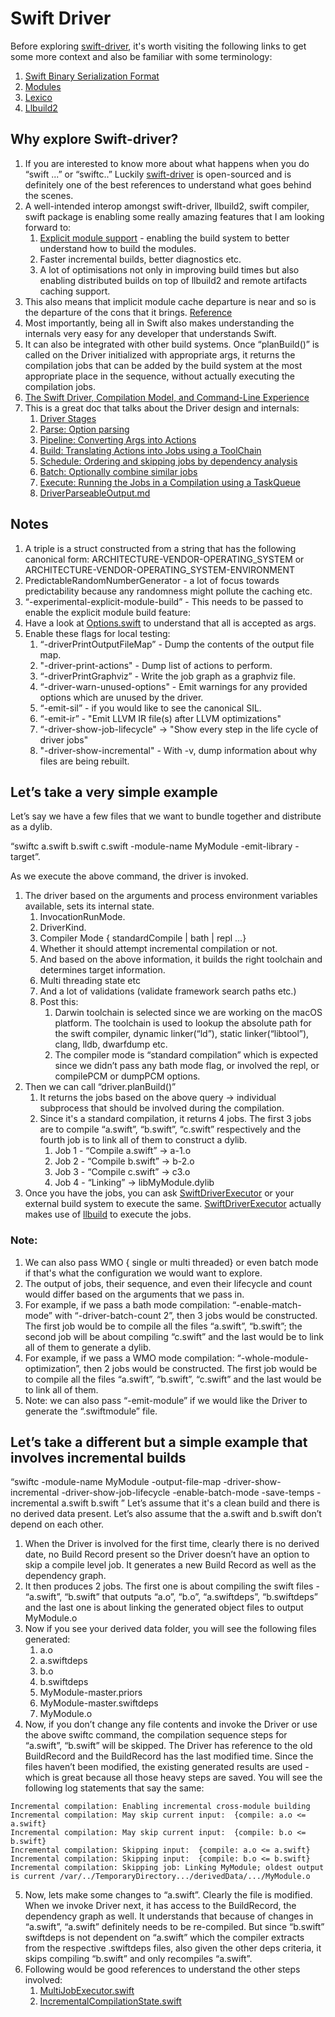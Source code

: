 # Swift Driver
Before exploring [swift-driver](https://github.com/apple/swift-driver), it's worth visiting the following links to get some more context 
and also be familiar with some terminology:
1. [Swift Binary Serialization Format](https://github.com/apple/swift/blob/main/docs/Serialization.md)
2. [Modules](https://github.com/apple/swift/blob/main/docs/Modules.rst)
3. [Lexico](https://github.com/apple/swift/blob/main/docs/Lexicon.md)
4. [Llbuild2](https://forums.swift.org/t/llbuild2/36896) 

## Why explore Swift-driver?
1. If you are interested to know more about what happens when you do “swift ...” or “swiftc..” Luckily [swift-driver](https://github.com/apple/swift-driver) is open-sourced and is definitely one of the best references to understand what goes behind the scenes.
2. A well-intended interop amongst swift-driver, llbuild2, swift compiler, swift package is enabling some really amazing features that I am looking forward to:
    1. [Explicit module support](https://forums.swift.org/t/explicit-module-builds-the-new-swift-driver-and-swiftpm/36990) - enabling the build system to better understand how to build the modules.
    2. Faster incremental builds, better diagnostics etc. 
    3. A lot of optimisations not only in improving build times but also enabling distributed builds on top of llbuild2 and remote artifacts caching support.
3. This also means that implicit module cache departure is near and so is the departure of the cons that it brings. [Reference](https://forums.swift.org/t/llbuild2/36896)
4. Most importantly, being all in Swift also makes understanding the internals very easy for any developer that understands Swift. 
5. It can also be integrated with other build systems. Once “planBuild()” is called on the Driver initialized with appropriate args, it returns the compilation jobs that can be added by the build system at the most appropriate place in the sequence, without actually executing the compilation jobs.
6. [The Swift Driver, Compilation Model, and Command-Line Experience](https://github.com/apple/swift/blob/main/docs/Driver.md)
7. This is a great doc that talks about the Driver design and internals:
    1. [Driver Stages](https://github.com/apple/swift/blob/main/docs/DriverInternals.md#driver-stages)
    2. [Parse: Option parsing](https://github.com/apple/swift/blob/main/docs/DriverInternals.md#parse-option-parsing)
    3. [Pipeline: Converting Args into Actions](https://github.com/apple/swift/blob/main/docs/DriverInternals.md#parse-option-parsing)
    4. [Build: Translating Actions into Jobs using a ToolChain](https://github.com/apple/swift/blob/main/docs/DriverInternals.md#build-translating-actions-into-jobs-using-a-toolchain)
    5. [Schedule: Ordering and skipping jobs by dependency analysis](https://github.com/apple/swift/blob/main/docs/DriverInternals.md#schedule-ordering-and-skipping-jobs-by-dependency-analysis)
    6. [Batch: Optionally combine similar jobs](https://github.com/apple/swift/blob/main/docs/DriverInternals.md#schedule-ordering-and-skipping-jobs-by-dependency-analysis)
    7. [Execute: Running the Jobs in a Compilation using a TaskQueue](https://github.com/apple/swift/blob/main/docs/DriverInternals.md#execute-running-the-jobs-in-a-compilation-using-a-taskqueue)
    8. [DriverParseableOutput.md](https://github.com/apple/swift/blob/main/docs/DriverParseableOutput.md)


## Notes
1. A triple is a struct constructed from a string that has the following canonical form:
ARCHITECTURE-VENDOR-OPERATING_SYSTEM or  ARCHITECTURE-VENDOR-OPERATING_SYSTEM-ENVIRONMENT
2. PredictableRandomNumberGenerator - a lot of focus towards predictability because any randomness might pollute the caching etc.
3. “-experimental-explicit-module-build” - This needs to be passed to enable the explicit module build feature:
4. Have a look at [Options.swift](https://github.com/apple/swift-driver/blob/main/Sources/SwiftOptions/Options.swift) to understand that all is accepted as args.
5. Enable these flags for local testing:
    1. “-driverPrintOutputFileMap” - Dump the contents of the output file map.
    2. "-driver-print-actions" - Dump list of actions to perform.
    3. “-driverPrintGraphviz” - Write the job graph as a graphviz file.
    4. “-driver-warn-unused-options" - Emit warnings for any provided options which are unused by the driver.
    5. “-emit-sil” - if you would like to see the canonical SIL.
    6. “-emit-ir” - "Emit LLVM IR file(s) after LLVM optimizations"
    7. “-driver-show-job-lifecycle" -> "Show every step in the life cycle of driver jobs"
    8. "-driver-show-incremental" - With -v, dump information about why files are being rebuilt.
    
## Let’s take a very simple example

Let’s say we have a few files that we want to bundle together and distribute as a dylib.

“swiftc a.swift b.swift c.swift -module-name MyModule -emit-library -target”.

As we execute the above command, the driver is invoked.
1. The driver based on the arguments and process environment variables available, sets its internal state.
    1. InvocationRunMode.
    2. DriverKind.
    3. Compiler Mode { standardCompile | bath | repl ...}
    4. Whether it should attempt incremental compilation or not.
    5. And based on the above information, it builds the right toolchain and determines target information.
    6. Multi threading state etc
    7. And a lot of validations (validate framework search paths etc.)
    8. Post this:
        1. Darwin toolchain is selected since we are working on the macOS platform. The toolchain is used to lookup the absolute path for the swift compiler, dynamic linker(“ld”), static linker(“libtool”), clang, lldb, dwarfdump etc.
        2. The compiler mode is “standard compilation” which is expected since we didn’t pass any bath mode flag, or involved the repl, or compilePCM or dumpPCM options.
2. Then we can call “driver.planBuild()”
    1. It returns the jobs based on the above query -> individual subprocess that should be involved during the compilation.
    2. Since it's a standard compilation, it returns 4 jobs. The first 3 jobs are to compile “a.swift”, “b.swift”, “c.swift” respectively and the fourth job is to link all of them to construct a dylib.
        1. Job 1 - “Compile a.swift” -> a-1.o
        2. Job 2 - “Compile b.swift” -> b-2.o
        3. Job 3 - “Compile c.swift” -> c3.o
        4. Job 4 - “Linking” -> libMyModule.dylib
3. Once you have the jobs, you can ask [SwiftDriverExecutor](https://github.com/apple/swift-driver/blob/bad19ac928dab85695461540d3174da2ff8cd1f2/Sources/SwiftDriverExecution/SwiftDriverExecutor.swift) or your external build system to execute the same.  [SwiftDriverExecutor](https://github.com/apple/swift-driver/blob/bad19ac928dab85695461540d3174da2ff8cd1f2/Sources/SwiftDriverExecution/SwiftDriverExecutor.swift) actually makes use of [llbuild](https://github.com/apple/swift-llbuild) to execute the jobs.

### Note:
1. We can also pass WMO { single or multi threaded} or even batch mode if that's what the configuration we would want to explore.
2. The output of jobs, their sequence, and even their lifecycle and count would differ based on the arguments that we pass in.
3. For example, if we pass a bath mode compilation: “-enable-match-mode” with “-driver-batch-count 2”, then 3 jobs would be constructed. The first job would be to compile all the files “a.swift”, “b.swift”; the second job will be about compiling “c.swift” and the last would be to link all of them to generate a dylib.
4. For example, if we pass a WMO mode compilation: “-whole-module-optimization”, then 2 jobs would be constructed. The first job would be to compile all the files “a.swift”, “b.swift”, “c.swift” and the last would be to link all of them.
5. Note: we can also pass “-emit-module” if we would like the Driver to generate the “.swiftmodule” file.


## Let’s take a different but a simple example that involves incremental builds
“swiftc -module-name MyModule -output-file-map <OFM> -driver-show-incremental -driver-show-job-lifecycle
-enable-batch-mode
-save-temps
-incremental
a.swift b.swift
”
Let’s assume that it's a clean build and there is no derived data present. Let’s also assume that the a.swift and b.swift don’t depend on each other.

1. When the Driver is involved for the first time, clearly there is no derived date, no Build Record present so the Driver doesn’t have an option to skip a compile level job. It generates a new Build Record as well as the dependency graph. 
2. It then produces 2 jobs. The first one is about  compiling the swift files - “a.swift”, “b.swift” that outputs “a.o”, “b.o”, “a.swiftdeps”, “b.swiftdeps” and the last one is about linking the generated object files to output MyModule.o
3. Now if you see your derived data folder, you will see the following files generated:
    1. a.o
    2. a.swiftdeps
    3. b.o
    4. b.swiftdeps
    5. MyModule-master.priors
    6. MyModule-master.swiftdeps
    7. MyModule.o
4. Now, if you don’t change any file contents and invoke the Driver or use the above swiftc command, the compilation sequence steps for “a.swift”, “b.swift” will be skipped. The Driver has reference to the old BuildRecord and the BuildRecord has the last modified time. Since the files haven’t been modified, the existing generated results are used - which is great because all those heavy steps are saved. You will see the following log statements that say the same:

```
Incremental compilation: Enabling incremental cross-module building
Incremental compilation: May skip current input:  {compile: a.o <= a.swift}
Incremental compilation: May skip current input:  {compile: b.o <= b.swift}
Incremental compilation: Skipping input:  {compile: a.o <= a.swift}
Incremental compilation: Skipping input:  {compile: b.o <= b.swift}
Incremental compilation: Skipping job: Linking MyModule; oldest output is current /var/../TemporaryDirectory.../derivedData/.../MyModule.o
``` 
5. Now, lets make some changes to “a.swift”. Clearly the file is modified. When we invoke Driver next, it has access to the BuildRecord, the dependency graph as well. It understands that because of changes in “a.swift”, “a.swift” definitely needs to be re-compiled. But since “b.swift” swiftdeps is not dependent on “a.swift” which the compiler extracts from the respective .swiftdeps files, also given the other deps criteria, it skips compiling “b.swift” and only recompiles “a.swift”.
6. Following would be good references to understand the other steps involved:
    1. [MultiJobExecutor.swift](https://github.com/apple/swift-driver/blob/main/Sources/SwiftDriverExecution/MultiJobExecutor.swift)
    2. [IncrementalCompilationState.swift](https://github.com/apple/swift-driver/blob/main/Sources/SwiftDriver/IncrementalCompilation/IncrementalCompilationState.swift)
    

